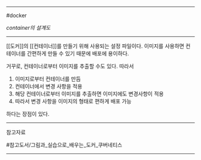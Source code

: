 
---

#docker

*container의 설계도*

---

[[도커]]의 [[컨테이너]]를 만들기 위해 사용되는 설정 파일이다. 이미지를 사용하면 컨테이너를 간편하게 만들 수 있기 때문에 배포에 용이하다.

거꾸로, 컨테이너로부터 이미지를 추출할 수도 있다. 따라서

1. 이미지로부터 컨테이너를 만듬 
2. 컨테이너에서 변경 사항을 적용
3. 해당 컨테이너로부터 이미지를 추출하면 이미지에도 변경사항이 적용
4. 따라서 변경 사항을 이미지의 형태로 편하게 배포 가능

하다는 장점이 있다.

---

참고자료

#참고도서/그림과_실습으로_배우는_도커_쿠버네티스 

---